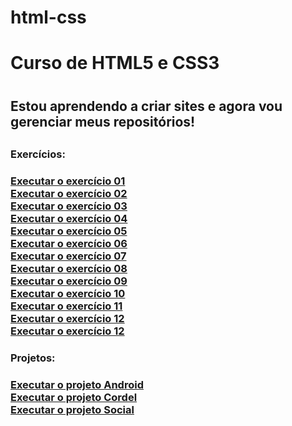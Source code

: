 # html-css
 <h1>Curso de HTML5 e CSS3<h1>

<h2>Estou aprendendo a criar sites e agora vou gerenciar meus repositórios!<h2>

<h3>Exercícios:<h3>

<a href="https://hiuryespidola.github.io/html-css/modulo-1/desafios/d001">Executar o exercício 01</a><br>
<a href="https://hiuryespidola.github.io/html-css/modulo-1/desafios/d002">Executar o exercício 02</a><br>
<a href="https://hiuryespidola.github.io/html-css/modulo-1/desafios/d003">Executar o exercício 03</a><br>
<a href="https://hiuryespidola.github.io/html-css/modulo-1/desafios/d004">Executar o exercício 04</a><br>
<a href="https://hiuryespidola.github.io/html-css/modulo-1/desafios/d005">Executar o exercício 05</a><br>
<a href="https://hiuryespidola.github.io/html-css/modulo-1/desafios/d006">Executar o exercício 06</a><br>
<a href="https://hiuryespidola.github.io/html-css/modulo-1/desafios/d007">Executar o exercício 07</a><br>
<a href="https://hiuryespidola.github.io/html-css/modulo-1/desafios/d008">Executar o exercício 08</a><br>
<a href="https://hiuryespidola.github.io/html-css/modulo-1/desafios/d009">Executar o exercício 09</a><br>
<a href="https://hiuryespidola.github.io/html-css/modulo-3/desafios/d011">Executar o exercício 10</a><br>
<a href="https://hiuryespidola.github.io/html-css/modulo-3/desafios/d013">Executar o exercício 11</a><br>
<a href="https://hiuryespidola.github.io/html-css/modulo-4/exercicios/ex026/mq002/index">Executar o exercício 12</a><br>
<a href="https://hiuryespidola.github.io/html-css/modulo-4/exercicios/ex026/mq005/index">Executar o exercício 12</a><br>

<h3>Projetos:<h3>

<a href="https://hiuryespidola.github.io/html-css/modulo-2/desafios/d010/android">Executar o projeto Android
</a><br>
<a href="https://hiuryespidola.github.io/html-css/modulo-3/desafios/d012">Executar o projeto Cordel
</a><br>
<a href="https://hiuryespidola.github.io/html-css/modulo-4/desafios/d014/index">Executar o projeto Social
</a><br>